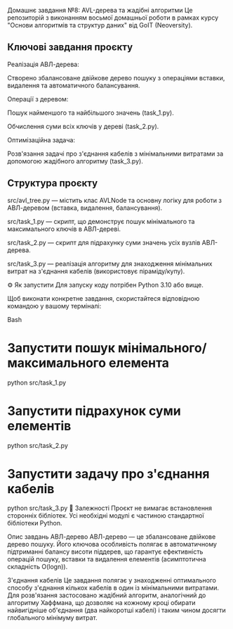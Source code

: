 Домашнє завдання №8: AVL-дерева та жадібні алгоритми
Це репозиторій з виконанням восьмої домашньої роботи в рамках курсу "Основи алгоритмів та структур даних" від GoIT (Neoversity).

## Ключові завдання проєкту

Реалізація АВЛ-дерева:

Створено збалансоване двійкове дерево пошуку з операціями вставки, видалення та автоматичного балансування.

Операції з деревом:

Пошук найменшого та найбільшого значень (task_1.py).

Обчислення суми всіх ключів у дереві (task_2.py).

Оптимізаційна задача:

Розв'язання задачі про з'єднання кабелів з мінімальними витратами за допомогою жадібного алгоритму (task_3.py).

## Структура проєкту

src/avl_tree.py — містить клас AVLNode та основну логіку для роботи з АВЛ-деревом (вставка, видалення, балансування).

src/task_1.py — скрипт, що демонструє пошук мінімального та максимального ключів в АВЛ-дереві.

src/task_2.py — скрипт для підрахунку суми значень усіх вузлів АВЛ-дерева.

src/task_3.py — реалізація алгоритму для знаходження мінімальних витрат на з'єднання кабелів (використовує піраміду/купу).

⚙️ Як запустити
Для запуску коду потрібен Python 3.10 або вище.

Щоб виконати конкретне завдання, скористайтеся відповідною командою у вашому терміналі:

Bash

# Запустити пошук мінімального/максимального елемента

python src/task_1.py

# Запустити підрахунок суми елементів

python src/task_2.py

# Запустити задачу про з'єднання кабелів

python src/task_3.py
🔗 Залежності
Проєкт не вимагає встановлення сторонніх бібліотек. Усі необхідні модулі є частиною стандартної бібліотеки Python.

Опис завдань
АВЛ-дерево
АВЛ-дерево — це збалансоване двійкове дерево пошуку. Його ключова особливість полягає в автоматичному підтриманні балансу висоти піддерев, що гарантує ефективність операцій пошуку, вставки та видалення елементів (асимптотична складність O(logn)).

З'єднання кабелів
Це завдання полягає у знаходженні оптимального способу з'єднання кількох кабелів в один із мінімальними витратами. Для розв'язання застосовано жадібний алгоритм, аналогічний до алгоритму Хаффмана, що дозволяє на кожному кроці обирати найвигідніше об'єднання (два найкоротші кабелі) і таким чином досягти глобального мінімуму витрат.
